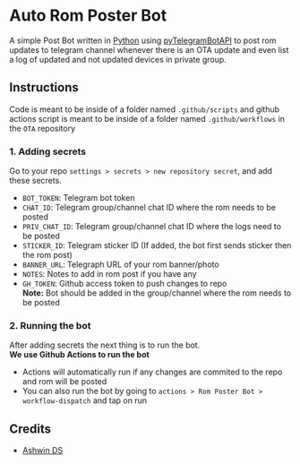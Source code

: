 # Auto Rom Poster Bot
A simple Post Bot written in <a href='https://www.python.org'>Python</a> using <a href='https://pypi.org/project/pyTelegramBotAPI'>pyTelegramBotAPI</a> to post rom updates to telegram channel whenever there is an OTA update and even list a log of updated and not updated devices in private group.

## Instructions
Code is meant to be inside of a folder named `.github/scripts` and github actions script is meant to be inside of a folder named `.github/workflows` in the `OTA` repository

### 1. Adding secrets
Go to your repo `settings > secrets > new repository secret`, and add these secrets.
- `BOT_TOKEN`: Telegram bot token
- `CHAT_ID`: Telegram group/channel chat ID where the rom needs to be posted
- `PRIV_CHAT_ID`: Telegram group/channel chat ID where the logs need to be posted
- `STICKER_ID`: Telegram sticker ID (If added, the bot first sends sticker then the rom post)
- `BANNER_URL`: Telegraph URL of your rom banner/photo
- `NOTES`: Notes to add in rom post if you have any
- `GH_TOKEN`: Github access token to push changes to repo
<br><b>Note:</b> Bot should be added in the group/channel where the rom needs to be posted

### 2. Running the bot
After adding secrets the next thing is to run the bot. 
<br><b>We use Github Actions to run the bot</b>
-  Actions will automatically run if any changes are commited to the repo and rom will be posted
-  You can also run the bot by going to `actions > Rom Poster Bot > workflow-dispatch` and tap on run

## Credits
- [Ashwin DS](https://github.com/geek0609)

